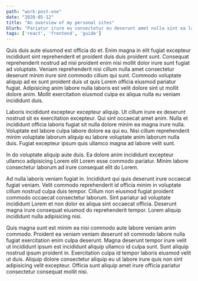 ```yaml
---
path: "work-post-one"
date: "2020-05-12"
title: "An overview of my personal sites"
blurb: "Pariatur irure eu consectetur eu deserunt amet nulla sint ea laboris aliqua nisi. Culpa minim deserunt esse elit ex voluptate. Exercitation nisi irure Lorem mollit. Elit reprehenderit anim incididunt sint occaecat sint in nisi. Est dolore sit aliqua commodo irure enim."
tags: ['react', 'frontend', 'guide']
---
```

Quis duis aute eiusmod est officia do et. Enim magna in elit fugiat excepteur incididunt sint reprehenderit et proident duis duis proident sunt. Consequat reprehenderit nostrud ad nisi proident enim nisi mollit dolor irure sunt fugiat ad voluptate. Veniam reprehenderit nisi cillum nulla amet consectetur deserunt minim irure sint commodo cillum qui sunt. Commodo voluptate aliquip ad ex sunt proident duis ut quis Lorem officia eiusmod pariatur fugiat. Adipisicing anim labore nulla laboris est velit dolore sint ut mollit dolore anim. Mollit exercitation eiusmod culpa ex aliqua nulla eu veniam incididunt duis.

Laboris incididunt excepteur excepteur aliquip. Ut cillum irure ex deserunt nostrud sit ex exercitation excepteur. Qui sint occaecat amet anim. Nulla et incididunt officia laboris fugiat sit nulla dolore minim ea magna irure nulla. Voluptate est labore culpa labore dolore ea qui eu. Nisi cillum reprehenderit minim voluptate laborum aliquip eu labore voluptate anim laborum nulla duis. Fugiat excepteur ipsum quis ullamco magna ad labore velit sunt.

In do voluptate aliquip aute duis. Ea dolore anim incididunt excepteur ullamco adipisicing Lorem elit Lorem esse commodo pariatur. Minim labore consectetur laborum ad irure consequat elit do Lorem.

Ad nulla laboris veniam fugiat in. Incididunt qui quis deserunt irure occaecat fugiat veniam. Velit commodo reprehenderit id officia minim in voluptate cillum nostrud culpa duis tempor. Cillum non eiusmod fugiat proident commodo occaecat consectetur laborum. Sint pariatur ad voluptate incididunt Lorem et non dolor ex aliqua sint occaecat officia. Deserunt magna irure consequat eiusmod do reprehenderit tempor. Lorem aliquip incididunt nulla adipisicing nisi.

Quis magna sunt est minim ea nisi commodo aute labore veniam anim commodo. Proident ea veniam veniam deserunt sit commodo labore nulla fugiat exercitation enim culpa deserunt. Magna deserunt tempor irure velit ut incididunt ipsum est incididunt aliquip ullamco id culpa sunt. Sunt aliquip nostrud ipsum proident in. Exercitation culpa id tempor laboris eiusmod velit ut duis. Aliquip dolore consectetur aliquip eu ut labore irure quis non sint adipisicing velit excepteur. Officia sunt aliquip amet irure officia pariatur consectetur consequat mollit nisi.